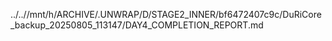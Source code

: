../..//mnt/h/ARCHIVE/.UNWRAP/D/STAGE2_INNER/bf6472407c9c/DuRiCore_backup_20250805_113147/DAY4_COMPLETION_REPORT.md
